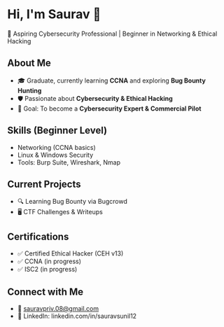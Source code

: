 # Hi, I'm Saurav 👋

🚀 Aspiring Cybersecurity Professional | Beginner in Networking & Ethical Hacking  

## About Me
- 🎓 Graduate, currently learning **CCNA** and exploring **Bug Bounty Hunting**  
- 🛡️ Passionate about **Cybersecurity & Ethical Hacking**  
- 🎯 Goal: To become a **Cybersecurity Expert & Commercial Pilot**  

## Skills (Beginner Level)
- Networking (CCNA basics)
- Linux & Windows Security
- Tools: Burp Suite, Wireshark, Nmap

## Current Projects
- 🔍 Learning Bug Bounty via Bugcrowd
- 🖥️ CTF Challenges & Writeups

## Certifications

- ✅ Certified Ethical Hacker (CEH v13)  
- ✅ CCNA (in progress)  
- ✅ ISC2 (in progress)  


## Connect with Me
- 📧 sauravpriv.08@gmail.com
- 💼 LinkedIn: linkedin.com/in/sauravsunil12
